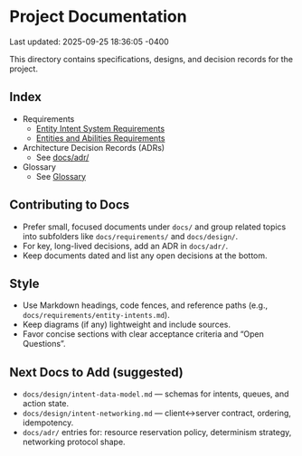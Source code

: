# Project Documentation

Last updated: 2025-09-25 18:36:05 -0400

This directory contains specifications, designs, and decision records for the project.

## Index

- Requirements
  - [Entity Intent System Requirements](./requirements/entity-intents.md)
  - [Entities and Abilities Requirements](./requirements/entities-and-abilities.md)
- Architecture Decision Records (ADRs)
  - See [docs/adr/](./adr/)
- Glossary
  - See [Glossary](./glossary.md)

## Contributing to Docs

- Prefer small, focused documents under `docs/` and group related topics into subfolders like `docs/requirements/` and `docs/design/`.
- For key, long-lived decisions, add an ADR in `docs/adr/`.
- Keep documents dated and list any open decisions at the bottom.

## Style

- Use Markdown headings, code fences, and reference paths (e.g., `docs/requirements/entity-intents.md`).
- Keep diagrams (if any) lightweight and include sources.
- Favor concise sections with clear acceptance criteria and “Open Questions”.

## Next Docs to Add (suggested)

- `docs/design/intent-data-model.md` — schemas for intents, queues, and action state.
- `docs/design/intent-networking.md` — client↔server contract, ordering, idempotency.
- `docs/adr/` entries for: resource reservation policy, determinism strategy, networking protocol shape.
